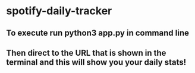 # spotify-daily-tracker

## To execute run python3 app.py in command line
## Then direct to the URL that is shown in the terminal and this will show you your daily stats! 
